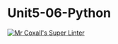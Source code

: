 # Unit5-06-Python
[![Mr Coxall's Super Linter](https://github.com/ICS3U-Programming-Spencer-S/Unit5-06-Python/workflows/Mr%20Coxall's%20Super%20Linter/badge.svg)](https://github.com/ICS3U-Programming-Spencer-S/Unit5-06-Python/actions/)
